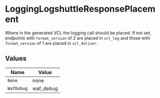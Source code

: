 # LoggingLogshuttleResponsePlacement

Where in the generated VCL the logging call should be placed. If not set, endpoints with `format_version` of 2 are placed in `vcl_log` and those with `format_version` of 1 are placed in `vcl_deliver`.



## Values

| Name       | Value      |
| ---------- | ---------- |
| `None`     | none       |
| `WafDebug` | waf_debug  |